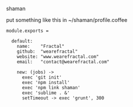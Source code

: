 shaman 

put something like this in ~/shaman/profile.coffee

```
module.exports =

  default:
    name:    "Fractal" 
    github:  "wearefractal"
    website: "www.wearefractal.com"
    email:   "contact@wearefractal.com"
  
    new: (jobs) ->
      exec 'git init'
      exec 'npm install'
      exec 'npm link shaman'
      exec 'sublime . &'
      setTimeout -> exec 'grunt', 300